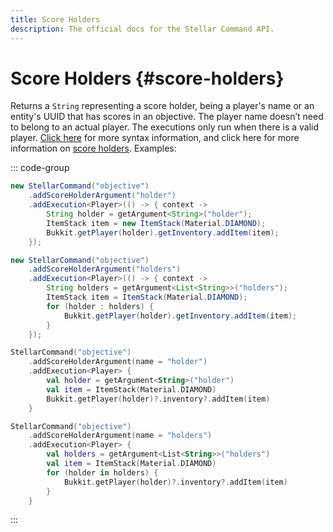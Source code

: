 ```yaml
---
title: Score Holders
description: The official docs for the Stellar Command API.
---
```


# Score Holders {#score-holders}

Returns a `String` representing a score holder, being a player's name or an entity's UUID that has scores in an objective. The player name doesn’t need to belong to an actual player. The executions only run when there is a valid player. [Click here](https://minecraft.wiki/w/Argument_types#minecraft:score_holder) for more syntax information, and click here for more information on [score holders](https://minecraft.fandom.com/wiki/Scoreboard#Objectives). Examples:

::: code-group
```Java [Single.java]
new StellarCommand("objective")
    .addScoreHolderArgument("holder")
    .addExecution<Player>(() -> { context ->
        String holder = getArgument<String>("holder");
        ItemStack item = new ItemStack(Material.DIAMOND);
        Bukkit.getPlayer(holder).getInventory.addItem(item);
    });
```
```Java [Multiple.java]
new StellarCommand("objective")
    .addScoreHolderArgument("holders")
    .addExecution<Player>(() -> { context ->
        String holders = getArgument<List<String>>("holders");
        ItemStack item = ItemStack(Material.DIAMOND);
        for (holder : holders) {
            Bukkit.getPlayer(holder).getInventory.addItem(item);
        }
    });
```
```Kotlin [Single.kt]
StellarCommand("objective")
    .addScoreHolderArgument(name = "holder")
    .addExecution<Player> {
        val holder = getArgument<String>("holder")
        val item = ItemStack(Material.DIAMOND)
        Bukkit.getPlayer(holder)?.inventory?.addItem(item)
    }
```
```Kotlin [Multiple.kt]
StellarCommand("objective")
    .addScoreHolderArgument(name = "holders")
    .addExecution<Player> {
        val holders = getArgument<List<String>>("holders")
        val item = ItemStack(Material.DIAMOND)
        for (holder in holders) {
            Bukkit.getPlayer(holder)?.inventory?.addItem(item)
        }
    }
```
:::